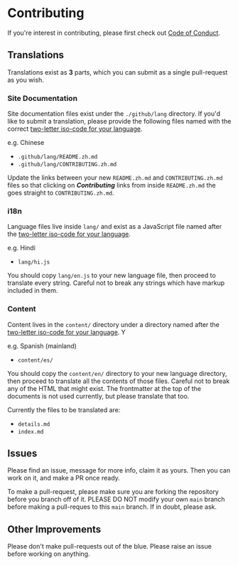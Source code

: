 # Contributing

If you're interest in contributing, please first check out [Code of Conduct](./CODE_OF_CONDUCT.md).

## Translations

Translations exist as **3** parts, which you can submit as a single pull-request as you wish.

### Site Documentation

Site documentation files exist under the `./github/lang` directory. If you'd like to submit a translation, please provide the following files named with the correct [two-letter iso-code for your language](https://en.wikipedia.org/wiki/List_of_ISO_639-1_codes).

e.g. Chinese

- `.github/lang/README.zh.md`
- `.github/lang/CONTRIBUTING.zh.md`

Update the links between your new `README.zh.md` and `CONTRIBUTING.zh.md` files so that clicking on ***Contributing*** links from inside `README.zh.md` the goes straight to `CONTRIBUTING.zh.md`.

### i18n

Language files live inside `lang/` and exist as a JavaScript file named after the [two-letter iso-code for your language](https://en.wikipedia.org/wiki/List_of_ISO_639-1_codes).

e.g. Hindi

- `lang/hi.js`

You should copy `lang/en.js` to your new language file, then proceed to translate every string. Careful not to break any strings which have markup included in them.

### Content

Content lives in the `content/` directory under a directory named after the [two-letter iso-code for your language](https://en.wikipedia.org/wiki/List_of_ISO_639-1_codes). Y

e.g. Spanish (mainland)

- `content/es/`

You should copy the `content/en/` directory to your new language directory, then proceed to translate all the contents of those files. Careful not to break any of the HTML that might exist. The frontmatter at the top of the documents is not used currently, but please translate that too.

Currently the files to be translated are:

- `details.md`
- `index.md`

## Issues

Please find an issue, message for more info, claim it as yours. Then you can work on it, and make a PR once ready.

To make a pull-request, please make sure you are forking the repository before you branch off of it. PLEASE DO NOT modify your own `main` branch before making a pull-reques to this `main` branch. If in doubt, please ask.

## Other Improvements

Please don't make pull-requests out of the blue. Please raise an issue before working on anything.